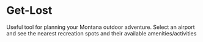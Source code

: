 # Get-Lost
Useful tool for planning your Montana outdoor adventure. Select an airport and see the nearest recreation spots and their available amenities/activities

